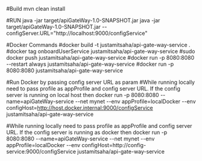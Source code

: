 #Build
mvn clean install

#RUN
java -jar target/apiGateWay-1.0-SNAPSHOT.jar
java -jar target/apiGateWay-1.0-SNAPSHOT.jar --configServer.URL="http://localhost:9000/configService"

#Docker Commands
#docker build -t justamitsaha/api-gate-way-service .
#docker tag onboardUserService  justamitsaha/api-gate-way-service
#sudo docker push justamitsaha/api-gate-way-service
#docker run -p 8080:8080 --restart always justamitsaha/api-gate-way-service
#docker run -p 8080:8080 justamitsaha/api-gate-way-service

#Run Docker by passing config server URL as param
#While running locally need to pass profile as appProfile and config server URL. If the config server is running on local host then
docker run -p 8080:8080 --name=apiGateWay-service --net mynet --env appProfile=localDocker --env configHost=http://host.docker.internal:9000/configService  justamitsaha/api-gate-way-service


#While running locally need to pass profile as appProfile and config server URL. If the config server is running as docker then
docker run -p 8080:8080 --name=apiGateWay-service --net mynet --env appProfile=localDocker --env configHost=http://config-service:9000/configService  justamitsaha/api-gate-way-service